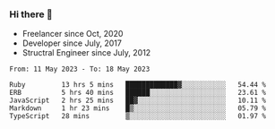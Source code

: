 ### Hi there 👋

- Freelancer since Oct, 2020
- Developer since July, 2017
- Structral Engineer since July, 2012

<!--START_SECTION:waka-->

```text
From: 11 May 2023 - To: 18 May 2023

Ruby         13 hrs 5 mins   █████████████▓░░░░░░░░░░░   54.44 %
ERB          5 hrs 40 mins   ██████░░░░░░░░░░░░░░░░░░░   23.61 %
JavaScript   2 hrs 25 mins   ██▓░░░░░░░░░░░░░░░░░░░░░░   10.11 %
Markdown     1 hr 23 mins    █▒░░░░░░░░░░░░░░░░░░░░░░░   05.79 %
TypeScript   28 mins         ▒░░░░░░░░░░░░░░░░░░░░░░░░   01.97 %
```

<!--END_SECTION:waka-->
